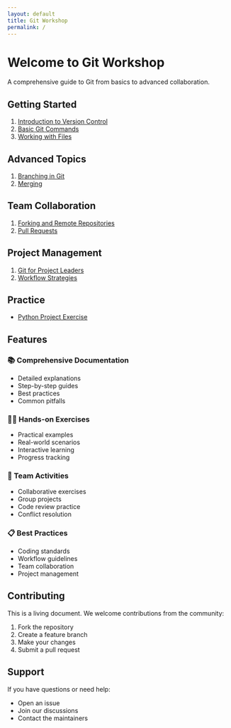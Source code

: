 ```yaml
---
layout: default
title: Git Workshop
permalink: /
---
```


# Welcome to Git Workshop

A comprehensive guide to Git from basics to advanced collaboration.

## Getting Started

1. [Introduction to Version Control](/01_basic_concepts/01_introduction/)
2. [Basic Git Commands](/01_basic_concepts/02_basic_commands/)
3. [Working with Files](/01_basic_concepts/03_working_with_files/)

## Advanced Topics

1. [Branching in Git](/02_advanced_concepts/01_branching/)
2. [Merging](/02_advanced_concepts/02_merging/)

## Team Collaboration

1. [Forking and Remote Repositories](/03_team_collaboration/01_forking_and_remote/)
2. [Pull Requests](/03_team_collaboration/02_pull_requests/)

## Project Management

1. [Git for Project Leaders](/04_project_management/01_git_for_leaders/)
2. [Workflow Strategies](/04_project_management/02_workflow_strategies/)

## Practice

- [Python Project Exercise](/exercises/python_project/)

## Features

### 📚 Comprehensive Documentation
- Detailed explanations
- Step-by-step guides
- Best practices
- Common pitfalls

### 🏃‍♂️ Hands-on Exercises
- Practical examples
- Real-world scenarios
- Interactive learning
- Progress tracking

### 👥 Team Activities
- Collaborative exercises
- Group projects
- Code review practice
- Conflict resolution

### 📋 Best Practices
- Coding standards
- Workflow guidelines
- Team collaboration
- Project management

## Contributing

This is a living document. We welcome contributions from the community:
1. Fork the repository
2. Create a feature branch
3. Make your changes
4. Submit a pull request

## Support

If you have questions or need help:
- Open an issue
- Join our discussions
- Contact the maintainers 